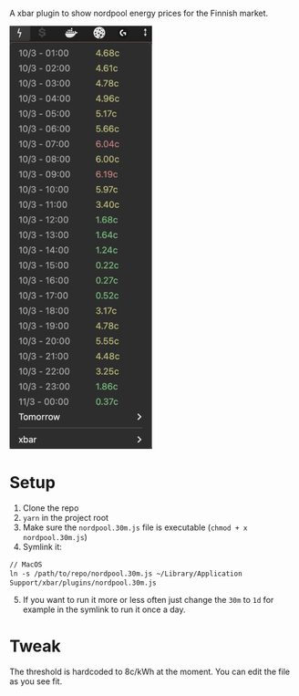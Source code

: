 A xbar plugin to show nordpool energy prices for the Finnish market.

![Screenshot](/screenshot_1.png "Screenshot")

# Setup

1. Clone the repo
2. `yarn` in the project root
3. Make sure the `nordpool.30m.js` file is executable (`chmod + x nordpool.30m.js`)
4. Symlink it:

```
// MacOS
ln -s /path/to/repo/nordpool.30m.js ~/Library/Application Support/xbar/plugins/nordpool.30m.js
```

5. If you want to run it more or less often just change the `30m` to `1d` for example in the symlink to run it once a day.

# Tweak

The threshold is hardcoded to 8c/kWh at the moment. You can edit the file as you see fit.
